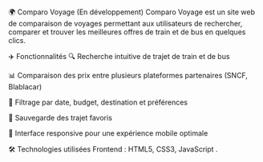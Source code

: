🌍 Comparo Voyage (En développement)
Comparo Voyage est un site web de comparaison de voyages permettant aux utilisateurs de rechercher, comparer et trouver les meilleures offres de train et de bus en quelques clics.

✈️ Fonctionnalités
🔍 Recherche intuitive de trajet de train et de bus

📊 Comparaison des prix entre plusieurs plateformes partenaires (SNCF, Blablacar)

📅 Filtrage par date, budget, destination et préférences

💾 Sauvegarde des trajet favoris

📱 Interface responsive pour une expérience mobile optimale

🛠️ Technologies utilisées
Frontend : HTML5, CSS3, JavaScript .
